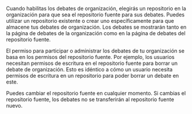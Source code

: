 Cuando habilitas los debates de organización, elegirás un repositorio en la organización para que sea el repositorio fuente para sus debates. Puedes utilizar un repositorio existente o crear uno específicamente para que almacene tus debates de organización. Los debates se mostrarán tanto en la página de debates de la organización como en la página de debates del repositorio fuente.

El permiso para participar o administrar los debates de tu organización se basa en los permisos del repositorio fuente. Por ejemplo, los usuarios necesitan permisos de escritura en el repositorio fuente para borrar un debate de organización. Esto es idéntico a cómo un usuario necesita permisos de escritura en un repositorio para poder borrar un debate en este.

Puedes cambiar el repositorio fuente en cualquier momento. Si cambias el repositorio fuente, los debates no se transferirán al repositorio fuente nuevo.
